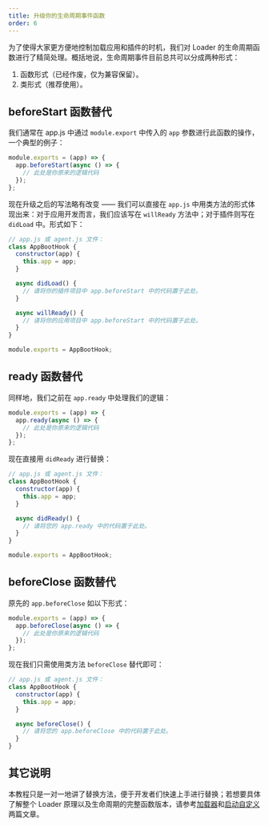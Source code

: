 ```yaml
---
title: 升级你的生命周期事件函数
order: 6
---
```


为了使得大家更方便地控制加载应用和插件的时机，我们对 Loader 的生命周期函数进行了精简处理。概括地说，生命周期事件目前总共可以分成两种形式：

1. 函数形式（已经作废，仅为兼容保留）。
2. 类形式（推荐使用）。

## beforeStart 函数替代

我们通常在 app.js 中通过 `module.export` 中传入的 `app` 参数进行此函数的操作，一个典型的例子：

```js
module.exports = (app) => {
  app.beforeStart(async () => {
    // 此处是你原来的逻辑代码
  });
};
```

现在升级之后的写法略有改变 —— 我们可以直接在 `app.js` 中用类方法的形式体现出来：对于应用开发而言，我们应该写在 `willReady` 方法中；对于插件则写在 `didLoad` 中。形式如下：

```js
// app.js 或 agent.js 文件：
class AppBootHook {
  constructor(app) {
    this.app = app;
  }

  async didLoad() {
    // 请将你的插件项目中 app.beforeStart 中的代码置于此处。
  }

  async willReady() {
    // 请将你的应用项目中 app.beforeStart 中的代码置于此处。
  }
}

module.exports = AppBootHook;
```

## ready 函数替代

同样地，我们之前在 `app.ready` 中处理我们的逻辑：

```js
module.exports = (app) => {
  app.ready(async () => {
    // 此处是你原来的逻辑代码
  });
};
```

现在直接用 `didReady` 进行替换：

```js
// app.js 或 agent.js 文件：
class AppBootHook {
  constructor(app) {
    this.app = app;
  }

  async didReady() {
    // 请将您的 app.ready 中的代码置于此处。
  }
}

module.exports = AppBootHook;
```

## beforeClose 函数替代

原先的 `app.beforeClose` 如以下形式：

```js
module.exports = (app) => {
  app.beforeClose(async () => {
    // 此处是你原来的逻辑代码
  });
};
```

现在我们只需使用类方法 `beforeClose` 替代即可：

```js
// app.js 或 agent.js 文件：
class AppBootHook {
  constructor(app) {
    this.app = app;
  }

  async beforeClose() {
    // 请将您的 app.beforeClose 中的代码置于此处。
  }
}
```

## 其它说明

本教程只是一对一地讲了替换方法，便于开发者们快速上手进行替换；若想要具体了解整个 Loader 原理以及生命周期的完整函数版本，请参考[加载器](./loader.md)和[启动自定义](../basics/app-start.md)两篇文章。
